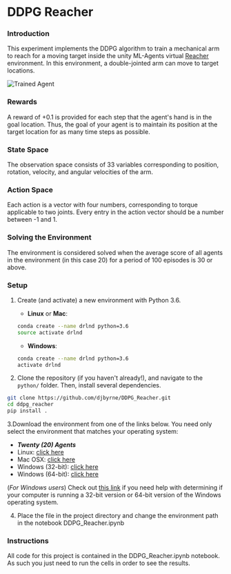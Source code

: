 [//]: # (Image References)

[image1]: https://user-images.githubusercontent.com/10624937/43851024-320ba930-9aff-11e8-8493-ee547c6af349.gif "Trained Agent"
[image2]: https://user-images.githubusercontent.com/10624937/43851646-d899bf20-9b00-11e8-858c-29b5c2c94ccc.png "Crawler"


# DDPG Reacher

### Introduction

This experiment implements the DDPG algorithm to train a mechanical arm to reach for a moving target inside the unity ML-Agents virtual [Reacher](https://github.com/Unity-Technologies/ml-agents/blob/master/docs/Learning-Environment-Examples.md#reacher) environment. In this environment, a double-jointed arm can move to target locations.

![Trained Agent][image1]

### Rewards

A reward of +0.1 is provided for each step that the agent's hand is in the goal location. Thus, the goal of your agent is to maintain its position at the target location for as many time steps as possible.

### State Space

The observation space consists of 33 variables corresponding to position, rotation, velocity, and angular velocities of the arm. 

### Action Space
Each action is a vector with four numbers, corresponding to torque applicable to two joints. Every entry in the action vector should be a number between -1 and 1.

### Solving the Environment
The environment is considered solved when the average score of all agents in the environment (in this case 20) for a period of 100 episodes is 30 or above.

### Setup

1. Create (and activate) a new environment with Python 3.6.

	- __Linux__ or __Mac__: 
	```bash
	conda create --name drlnd python=3.6
	source activate drlnd
	```
	- __Windows__: 
	```bash
	conda create --name drlnd python=3.6 
	activate drlnd
	```

2. Clone the repository (if you haven't already!), and navigate to the `python/` folder.  Then, install several dependencies.
```bash
git clone https://github.com/djbyrne/DDPG_Reacher.git
cd ddpg_reacher
pip install .
```
3.Download the environment from one of the links below.  You need only select the environment that matches your operating system:

- **_Twenty (20) Agents_**
- Linux: [click here](https://s3-us-west-1.amazonaws.com/udacity-drlnd/P2/Reacher/Reacher_Linux.zip)
- Mac OSX: [click here](https://s3-us-west-1.amazonaws.com/udacity-drlnd/P2/Reacher/Reacher.app.zip)
- Windows (32-bit): [click here](https://s3-us-west-1.amazonaws.com/udacity-drlnd/P2/Reacher/Reacher_Windows_x86.zip)
- Windows (64-bit): [click here](https://s3-us-west-1.amazonaws.com/udacity-drlnd/P2/Reacher/Reacher_Windows_x86_64.zip)

(_For Windows users_) Check out [this link](https://support.microsoft.com/en-us/help/827218/how-to-determine-whether-a-computer-is-running-a-32-bit-version-or-64) if you need help with determining if your computer is running a 32-bit version or 64-bit version of the Windows operating system.

4. Place the file in the project directory and change the environment path in the notebook DDPG_Reacher.ipynb

### Instructions

All code for this project is contained in the DDPG_Reacher.ipynb notebook. As such you just need to run the cells in order to see the results.
